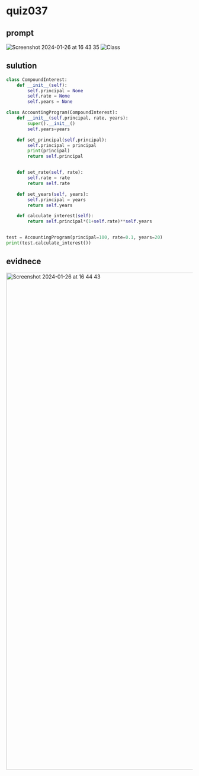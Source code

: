 # quiz037

## prompt
![Screenshot 2024-01-26 at 16 43 35](https://github.com/ayyyane/unit3_g11/assets/142702159/21678413-bdac-402a-9692-63b4ac63f903)
![Class](https://github.com/ayyyane/unit3_g11/assets/142702159/a4590494-52b5-4b2b-b776-465c4a81be80)

## sulution

```.py
class CompoundInterest:
    def __init__(self):
        self.principal = None
        self.rate = None
        self.years = None

class AccountingProgram(CompoundInterest):
    def __init__(self,principal, rate, years):
        super().__init__()
        self.years=years

    def set_principal(self,principal):
        self.principal = principal
        print(principal)
        return self.principal


    def set_rate(self, rate):
        self.rate = rate
        return self.rate

    def set_years(self, years):
        self.principal = years
        return self.years

    def calculate_interest(self):
        return self.principal*(1+self.rate)**self.years


test = AccountingProgram(principal=100, rate=0.1, years=20)
print(test.calculate_interest())

```

## evidnece
<img width="1336" alt="Screenshot 2024-01-26 at 16 44 43" src="https://github.com/ayyyane/unit3_g11/assets/142702159/ed6cf464-b3a9-42bd-a7da-74c7c24a7911">
